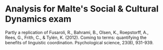 # Analysis for Malte's Social & Cultural Dynamics exam

Partly a replication of 
Fusaroli, R., Bahrami, B., Olsen, K., Roepstorff, A., Rees, G., Frith, C., & Tylén, K. (2012). Coming to terms: quantifying the benefits of linguistic coordination. Psychological science, 23(8), 931-939.

